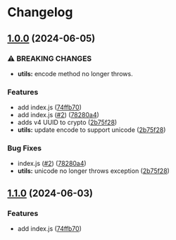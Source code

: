 # Changelog

## [1.0.0](https://github.com/kurihara-test/xx-poc/compare/v0.1.0...v1.0.0) (2024-06-05)


### ⚠ BREAKING CHANGES

* **utils:** encode method no longer throws.

### Features

* add index.js ([74ffb70](https://github.com/kurihara-test/xx-poc/commit/74ffb707bc4f8ad29957f1fcd0298d86966c410a))
* add index.js ([#2](https://github.com/kurihara-test/xx-poc/issues/2)) ([78280a4](https://github.com/kurihara-test/xx-poc/commit/78280a4ccd158b33989dd47018e53c0c47e16f05))
* adds v4 UUID to crypto ([2b75f28](https://github.com/kurihara-test/xx-poc/commit/2b75f281ce36f2d316a00a800d4622fe56fe456a))
* **utils:** update encode to support unicode ([2b75f28](https://github.com/kurihara-test/xx-poc/commit/2b75f281ce36f2d316a00a800d4622fe56fe456a))


### Bug Fixes

* index.js ([#2](https://github.com/kurihara-test/xx-poc/issues/2)) ([78280a4](https://github.com/kurihara-test/xx-poc/commit/78280a4ccd158b33989dd47018e53c0c47e16f05))
* **utils:** unicode no longer throws exception ([2b75f28](https://github.com/kurihara-test/xx-poc/commit/2b75f281ce36f2d316a00a800d4622fe56fe456a))

## [1.1.0](https://github.com/Shintaro-Kurihara-Ktc/release-please-poc/compare/release-please-poc-v1.0.0...release-please-poc-v1.1.0) (2024-06-03)


### Features

* add index.js ([74ffb70](https://github.com/Shintaro-Kurihara-Ktc/release-please-poc/commit/74ffb707bc4f8ad29957f1fcd0298d86966c410a))

